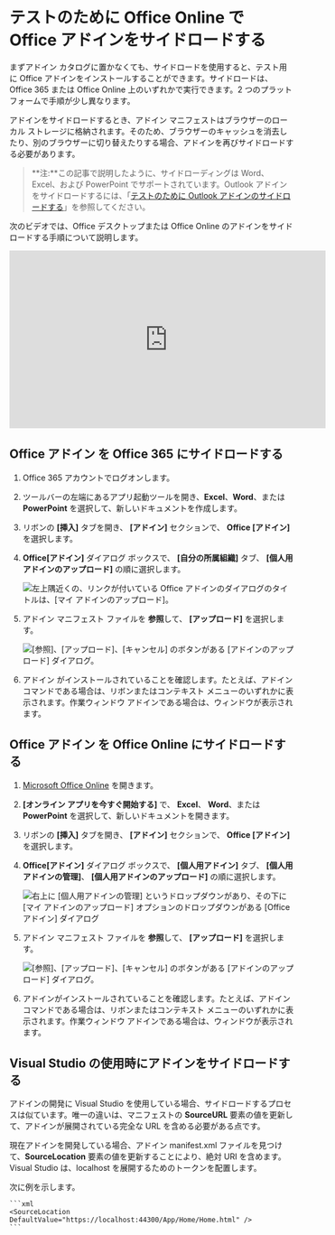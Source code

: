 # <a name="sideload-office-add-ins-in-office-online-for-testing"></a>テストのために Office Online で Office アドインをサイドロードする

まずアドイン カタログに置かなくても、サイドロードを使用すると、テスト用に Office アドインをインストールすることができます。サイドロードは、Office 365 または Office Online 上のいずれかで実行できます。2 つのプラットフォームで手順が少し異なります。 

アドインをサイドロードするとき、アドイン マニフェストはブラウザーのローカル ストレージに格納されます。そのため、ブラウザーのキャッシュを消去したり、別のブラウザーに切り替えたりする場合、アドインを再びサイドロードする必要があります。


 >**注:**この記事で説明したように、サイドローディングは Word、Excel、および PowerPoint でサポートされています。Outlook アドインをサイドロードするには、「[テストのために Outlook アドインのサイドロードする](sideload-outlook-add-ins-for-testing.md)」を参照してください。

次のビデオでは、Office デスクトップまたは Office Online のアドインをサイドロードする手順について説明します。

<iframe width="560" height="315" src="https://www.youtube.com/embed/XXsAw2UUiQo" frameborder="0" allowfullscreen></iframe>

## <a name="sideload-an-office-add-in-on-office-365"></a>Office アドイン を Office 365 にサイドロードする


1. Office 365 アカウントでログオンします。
    
2. ツールバーの左端にあるアプリ起動ツールを開き、**Excel**、**Word**、または **PowerPoint** を選択して、新しいドキュメントを作成します。
    
3. リボンの  **[挿入]** タブを開き、 **[アドイン]** セクションで、 **Office [アドイン]** を選択します。
    
4. **Office[アドイン]** ダイアログ ボックスで、 **[自分の所属組織]** タブ、 **[個人用アドインのアップロード]** の順に選択します。
    
    ![左上隅近くの、リンクが付いている Office アドインのダイアログのタイトルは、[マイ アドインのアップロード]。](../../images/0e49f780-019a-4d97-9310-0eaddfa0c4dc.png)

5.  アドイン マニフェスト ファイルを **参照**して、 **[アップロード]** を選択します。
    
    ![[参照]、[アップロード]、[キャンセル] のボタンがある [アドインのアップロード] ダイアログ。](../../images/039aef16-b12f-4d01-ad46-f13e01dd3162.png)

6. アドイン がインストールされていることを確認します。たとえば、アドイン コマンドである場合は、リボンまたはコンテキスト メニューのいずれかに表示されます。作業ウィンドウ アドインである場合は、ウィンドウが表示されます。
    

## <a name="sideload-an-office-add-in-on-office-online"></a>Office アドイン を Office Online にサイドロードする


1. [Microsoft Office Online](https://office.live.com/) を開きます。
    
2. **[オンライン アプリを今すぐ開始する]** で、 **Excel**、 **Word**、または  **PowerPoint** を選択して、新しいドキュメントを開きます。
    
3. リボンの  **[挿入]** タブを開き、 **[アドイン]** セクションで、 **Office [アドイン]** を選択します。
    
4. **Office[アドイン]** ダイアログ ボックスで、 **[個人用アドイン]** タブ、 **[個人用アドインの管理]**、 **[個人用アドインのアップロード]** の順に選択します。
    
    ![右上に [個人用アドインの管理] というドロップダウンがあり、その下に [マイ アドインのアップロード] オプションのドロップダウンがある [Office アドイン] ダイアログ](../../images/d630d9d1-7dd5-45e3-860d-0ab069882548.png)

5.  アドイン マニフェスト ファイルを **参照**して、 **[アップロード]** を選択します。
    
    ![[参照]、[アップロード]、[キャンセル] のボタンがある [アドインのアップロード] ダイアログ。](../../images/039aef16-b12f-4d01-ad46-f13e01dd3162.png)

6. アドインがインストールされていることを確認します。たとえば、アドイン コマンドである場合は、リボンまたはコンテキスト メニューのいずれかに表示されます。作業ウィンドウ アドインである場合は、ウィンドウが表示されます。

## <a name="sideload-an-add-in-when-using-visual-studio"></a>Visual Studio の使用時にアドインをサイドロードする

アドインの開発に Visual Studio を使用している場合、サイドロードするプロセスは似ています。唯一の違いは、マニフェストの **SourceURL** 要素の値を更新して、アドインが展開されている完全な URL を含める必要がある点です。 

現在アドインを開発している場合、アドイン manifest.xml ファイルを見つけて、**SourceLocation** 要素の値を更新することにより、絶対 URI を含めます。Visual Studio は、localhost を展開するためのトークンを配置します。

次に例を示します。 

    ```xml
    <SourceLocation DefaultValue="https://localhost:44300/App/Home/Home.html" />
    ```
